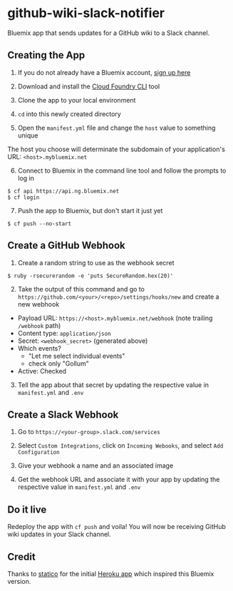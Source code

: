 # github-wiki-slack-notifier

Bluemix app that sends updates for a GitHub wiki to a Slack channel.

## Creating the App

1. If you do not already have a Bluemix account, [sign up here][bluemix_signup_url]

2. Download and install the [Cloud Foundry CLI][cloud_foundry_url] tool

3. Clone the app to your local environment

4. `cd` into this newly created directory

5. Open the `manifest.yml` file and change the `host` value to something unique

  The host you choose will determinate the subdomain of your application's URL:  `<host>.mybluemix.net`

6. Connect to Bluemix in the command line tool and follow the prompts to log in

  ```
  $ cf api https://api.ng.bluemix.net
  $ cf login
  ```

7. Push the app to Bluemix, but don't start it just yet

  ```
  $ cf push --no-start
  ```

## Create a GitHub Webhook

1. Create a random string to use as the webhook secret
  
  ```
  $ ruby -rsecurerandom -e 'puts SecureRandom.hex(20)'
  ```

2. Take the output of this command and go to `https://github.com/<your>/<repo>/settings/hooks/new` and create a new webhook
  
  - Payload URL: `https://<host>.mybluemix.net/webhook` (note trailing `/webhook` path)
  - Content type: `application/json`
  - Secret: `<webhook_secret>` (generated above)
  - Which events?
      - "Let me select individual events"
      - check only "Gollum"
  - Active: Checked

3. Tell the app about that secret by updating the respective value in `manifest.yml` and `.env`

## Create a Slack Webhook

1.  Go to `https://<your-group>.slack.com/services`

2. Select `Custom Integrations`, click on `Incoming Webooks`, and select `Add Configuration`

3. Give your webhook a name and an associated image

4. Get the webhook URL and associate it with your app by updating the respective value in `manifest.yml` and `.env`

## Do it live

Redeploy the app with `cf push` and voila! You will now be receiving GitHub wiki updates in your Slack channel.

## Credit

Thanks to [statico](https://github.com/statico) for the initial [Heroku app](https://github.com/artillery/github-wiki-slack-notifier) which inspired this Bluemix version.

<!--Links-->
[bluemix_signup_url]: https://new-console.ng.bluemix.net/registration/
[cloud_foundry_url]: https://github.com/cloudfoundry/cli

